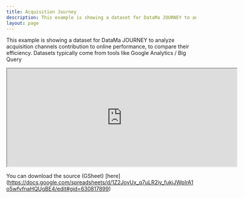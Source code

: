 ```yaml
---
title: Acquisition Journey
description: This example is showing a dataset for DataMa JOURNEY to analyze acquisition channels contribution to online performance, to compare their efficiency.
layout: page
---
```


This example is showing a dataset for DataMa JOURNEY to analyze acquisition channels contribution to online performance, to compare their efficiency.
Datasets typically come from tools like Google Analytics / Big Query

<center><iframe src="https://docs.google.com/spreadsheets/d/e/2PACX-1vRGH2q-ug3Pn-QjYmDDPDUR0u2Kzy2YOo_btZBfOgIc5J56FiJA8QbfHtuSFV2NuiOKhBtR5ZrK6mFk/pubhtml?gid=630817899&amp;single=true&amp;widget=true&amp;headers=false" width="610" height="260"></iframe></center>

You can download the source (GSheet) [here] (https://docs.google.com/spreadsheets/d/1Z2JovUx_q7uLR2iy_fukiJWpIrA1o5wfvfnaHQUgBE4/edit#gid=630817899)
